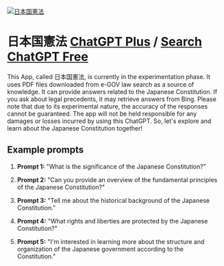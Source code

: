 
[![日本国憲法](null)](https://chat.openai.com/g/g-2Bz7kLGdD-ri-ben-guo-xian-fa)

# 日本国憲法 [ChatGPT Plus](https://chat.openai.com/g/g-2Bz7kLGdD-ri-ben-guo-xian-fa) / [Search ChatGPT Free](https://gptcall.net/index.html#/?search=%E6%97%A5%E6%9C%AC%E5%9B%BD%E6%86%B2%E6%B3%95)

This App, called 日本国憲法, is currently in the experimentation phase. It uses PDF files downloaded from e-GOV law search as a source of knowledge. It can provide answers related to the Japanese Constitution. If you ask about legal precedents, it may retrieve answers from Bing. Please note that due to its experimental nature, the accuracy of the responses cannot be guaranteed. The app will not be held responsible for any damages or losses incurred by using this ChatGPT. So, let's explore and learn about the Japanese Constitution together!

## Example prompts

1. **Prompt 1:** "What is the significance of the Japanese Constitution?"

2. **Prompt 2:** "Can you provide an overview of the fundamental principles of the Japanese Constitution?"

3. **Prompt 3:** "Tell me about the historical background of the Japanese Constitution."

4. **Prompt 4:** "What rights and liberties are protected by the Japanese Constitution?"

5. **Prompt 5:** "I'm interested in learning more about the structure and organization of the Japanese government according to the Constitution."


